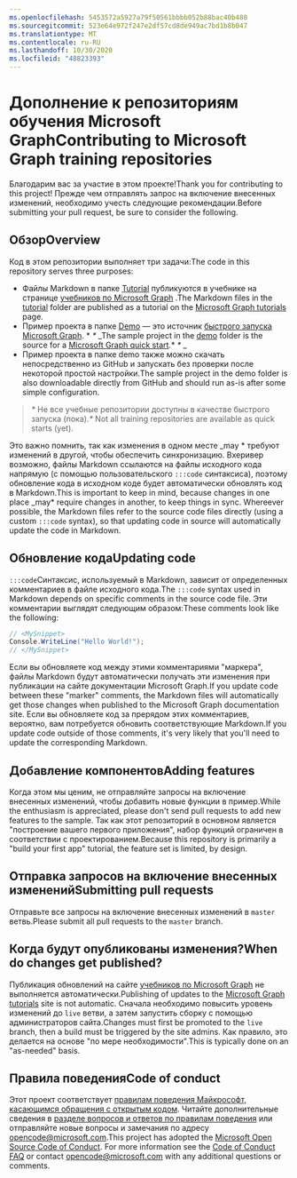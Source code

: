 ```yaml
---
ms.openlocfilehash: 5453572a5927a79f50561bbbb052b88bac40b480
ms.sourcegitcommit: 523e64e972f247e2df57cd8de949ac7bd1b8b047
ms.translationtype: MT
ms.contentlocale: ru-RU
ms.lasthandoff: 10/30/2020
ms.locfileid: "48823393"
---
```

# <a name="contributing-to-microsoft-graph-training-repositories"></a><span data-ttu-id="31257-101">Дополнение к репозиториям обучения Microsoft Graph</span><span class="sxs-lookup"><span data-stu-id="31257-101">Contributing to Microsoft Graph training repositories</span></span>

<span data-ttu-id="31257-102">Благодарим вас за участие в этом проекте!</span><span class="sxs-lookup"><span data-stu-id="31257-102">Thank you for contributing to this project!</span></span> <span data-ttu-id="31257-103">Прежде чем отправлять запрос на включение внесенных изменений, необходимо учесть следующие рекомендации.</span><span class="sxs-lookup"><span data-stu-id="31257-103">Before submitting your pull request, be sure to consider the following.</span></span>

## <a name="overview"></a><span data-ttu-id="31257-104">Обзор</span><span class="sxs-lookup"><span data-stu-id="31257-104">Overview</span></span>

<span data-ttu-id="31257-105">Код в этом репозитории выполняет три задачи:</span><span class="sxs-lookup"><span data-stu-id="31257-105">The code in this repository serves three purposes:</span></span>

- <span data-ttu-id="31257-106">Файлы Markdown в папке [Tutorial](/tutorial) публикуются в учебнике на странице [учебников по Microsoft Graph](https://docs.microsoft.com/graph/tutorials) .</span><span class="sxs-lookup"><span data-stu-id="31257-106">The Markdown files in the [tutorial](/tutorial) folder are published as a tutorial on the [Microsoft Graph tutorials](https://docs.microsoft.com/graph/tutorials) page.</span></span>
- <span data-ttu-id="31257-107">Пример проекта в папке [Demo](/demo) — это источник [быстрого запуска Microsoft Graph](https://developer.microsoft.com/graph/quick-start). \* *\** _</span><span class="sxs-lookup"><span data-stu-id="31257-107">The sample project in the [demo](/demo) folder is the source for a [Microsoft Graph quick start](https://developer.microsoft.com/graph/quick-start).\* *\** _</span></span>
- <span data-ttu-id="31257-108">Пример проекта в папке demo также можно скачать непосредственно из GitHub и запускать без проверки после некоторой простой настройки.</span><span class="sxs-lookup"><span data-stu-id="31257-108">The sample project in the demo folder is also downloadable directly from GitHub and should run as-is after some simple configuration.</span></span>

> <span data-ttu-id="31257-109">_*\**_ Не все учебные репозитории доступны в качестве быстрого запуска (пока).</span><span class="sxs-lookup"><span data-stu-id="31257-109">_*\**_ Not all training repositories are available as quick starts (yet).</span></span>

<span data-ttu-id="31257-110">Это важно помнить, так как изменения в одном месте _may \* требуют изменений в другой, чтобы обеспечить синхронизацию. Вхеривер возможно, файлы Markdown ссылаются на файлы исходного кода напрямую (с помощью пользовательского `:::code` синтаксиса), поэтому обновление кода в исходном коде будет автоматически обновлять код в Markdown.</span><span class="sxs-lookup"><span data-stu-id="31257-110">This is important to keep in mind, because changes in one place _may\* require changes in another, to keep things in sync. Whereever possible, the Markdown files refer to the source code files directly (using a custom `:::code` syntax), so that updating code in source will automatically update the code in Markdown.</span></span>

## <a name="updating-code"></a><span data-ttu-id="31257-111">Обновление кода</span><span class="sxs-lookup"><span data-stu-id="31257-111">Updating code</span></span>

<span data-ttu-id="31257-112">`:::code`Синтаксис, используемый в Markdown, зависит от определенных комментариев в файле исходного кода.</span><span class="sxs-lookup"><span data-stu-id="31257-112">The `:::code` syntax used in Markdown depends on specific comments in the source code file.</span></span> <span data-ttu-id="31257-113">Эти комментарии выглядят следующим образом:</span><span class="sxs-lookup"><span data-stu-id="31257-113">These comments look like the following:</span></span>

```csharp
// <MySnippet>
Console.WriteLine("Hello World!");
// </MySnippet>
```

<span data-ttu-id="31257-114">Если вы обновляете код между этими комментариями "маркера", файлы Markdown будут автоматически получать эти изменения при публикации на сайте документации Microsoft Graph.</span><span class="sxs-lookup"><span data-stu-id="31257-114">If you update code between these "marker" comments, the Markdown files will automatically get those changes when published to the Microsoft Graph documentation site.</span></span> <span data-ttu-id="31257-115">Если вы обновляете код за прерядом этих комментариев, вероятно, вам потребуется обновить соответствующие Markdown.</span><span class="sxs-lookup"><span data-stu-id="31257-115">If you update code outside of those comments, it's very likely that you'll need to update the corresponding Markdown.</span></span>

## <a name="adding-features"></a><span data-ttu-id="31257-116">Добавление компонентов</span><span class="sxs-lookup"><span data-stu-id="31257-116">Adding features</span></span>

<span data-ttu-id="31257-117">Когда этом мы ценим, не отправляйте запросы на включение внесенных изменений, чтобы добавить новые функции в пример.</span><span class="sxs-lookup"><span data-stu-id="31257-117">While the enthusiasm is appreciated, please don't send pull requests to add new features to the sample.</span></span> <span data-ttu-id="31257-118">Так как этот репозиторий в основном является "построение вашего первого приложения", набор функций ограничен в соответствии с проектированием.</span><span class="sxs-lookup"><span data-stu-id="31257-118">Because this repository is primarily a "build your first app" tutorial, the feature set is limited, by design.</span></span>

## <a name="submitting-pull-requests"></a><span data-ttu-id="31257-119">Отправка запросов на включение внесенных изменений</span><span class="sxs-lookup"><span data-stu-id="31257-119">Submitting pull requests</span></span>

<span data-ttu-id="31257-120">Отправьте все запросы на включение внесенных изменений в `master` ветвь.</span><span class="sxs-lookup"><span data-stu-id="31257-120">Please submit all pull requests to the `master` branch.</span></span>

<!-- markdownlint-disable MD026 -->
## <a name="when-do-changes-get-published"></a><span data-ttu-id="31257-121">Когда будут опубликованы изменения?</span><span class="sxs-lookup"><span data-stu-id="31257-121">When do changes get published?</span></span>

<span data-ttu-id="31257-122">Публикация обновлений на сайте [учебников по Microsoft Graph](https://docs.microsoft.com/graph/tutorials) не выполняется автоматически.</span><span class="sxs-lookup"><span data-stu-id="31257-122">Publishing of updates to the [Microsoft Graph tutorials](https://docs.microsoft.com/graph/tutorials) site is not automatic.</span></span> <span data-ttu-id="31257-123">Сначала необходимо повысить уровень изменений до `live` ветви, а затем запустить сборку с помощью администраторов сайта.</span><span class="sxs-lookup"><span data-stu-id="31257-123">Changes must first be promoted to the `live` branch, then a build must be triggered by the site admins.</span></span> <span data-ttu-id="31257-124">Как правило, это делается на основе "по мере необходимости".</span><span class="sxs-lookup"><span data-stu-id="31257-124">This is typically done on an "as-needed" basis.</span></span>

## <a name="code-of-conduct"></a><span data-ttu-id="31257-125">Правила поведения</span><span class="sxs-lookup"><span data-stu-id="31257-125">Code of conduct</span></span>

<span data-ttu-id="31257-p106">Этот проект соответствует [правилам поведения Майкрософт, касающимся обращения с открытым кодом](https://opensource.microsoft.com/codeofconduct/). Читайте дополнительные сведения в [разделе вопросов и ответов по правилам поведения](https://opensource.microsoft.com/codeofconduct/faq/) или отправляйте новые вопросы и замечания по адресу [opencode@microsoft.com](mailto:opencode@microsoft.com).</span><span class="sxs-lookup"><span data-stu-id="31257-p106">This project has adopted the [Microsoft Open Source Code of Conduct](https://opensource.microsoft.com/codeofconduct/). For more information see the [Code of Conduct FAQ](https://opensource.microsoft.com/codeofconduct/faq/) or contact [opencode@microsoft.com](mailto:opencode@microsoft.com) with any additional questions or comments.</span></span>
